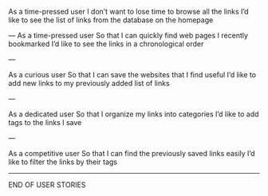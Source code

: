 As a time-pressed user
I don’t want to lose time to browse all the links
I’d like to see the list of links from the database on the homepage

—
As a time-pressed user
So that I can quickly find web pages I recently bookmarked
I’d like to see the links in a chronological order

—

As a curious user
So that I can save the websites that I find useful
I’d like to add new links to my previously added list of links

—

As a dedicated user
So that I organize my links into categories
I’d like to add tags to the links I save

—

As a competitive user
So that I can find the previously saved links easily
I’d like to filter the links by their tags

---
END OF USER STORIES
